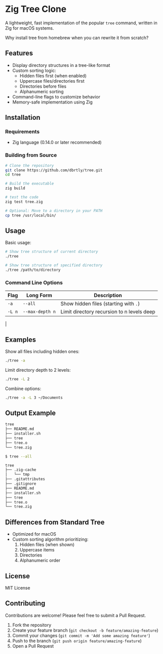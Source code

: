 # Zig Tree Clone

A lightweight, fast implementation of the popular `tree` command, written in Zig for macOS systems.

Why install tree from homebrew when you can rewrite it from scratch?

## Features

- Display directory structures in a tree-like format
- Custom sorting logic:
  - Hidden files first (when enabled)
  - Uppercase files/directories first
  - Directories before files
  - Alphanumeric sorting
- Command-line flags to customize behavior
- Memory-safe implementation using Zig

## Installation

### Requirements

- Zig language (0.14.0 or later recommended)

### Building from Source

```bash
# Clone the repository
git clone https://github.com/dbrtly/tree.git
cd tree

# Build the executable
zig build

# test the code
zig test tree.zig

# Optional: Move to a directory in your PATH
cp tree /usr/local/bin/
```

## Usage

Basic usage:

```bash
# Show tree structure of current directory
./tree

# Show tree structure of specified directory
./tree /path/to/directory
```

### Command Line Options

| Flag   | Long Form       | Description                                |
|--------|-----------------|--------------------------------------------|
| `-a`   | `--all`         | Show hidden files (starting with `.`)      |
| `-L n` | `--max-depth n` | Limit directory recursion to n levels deep |
| 

## Examples

Show all files including hidden ones:
```bash
./tree -a
```

Limit directory depth to 2 levels:
```bash
./tree -L 2
```

Combine options:
```bash
./tree -a -L 3 ~/Documents
```

## Output Example

```bash
tree
├── README.md
├── installer.sh
├── tree
├── tree.o
└── tree.zig
```

```bash
$ tree --all

tree
├── .zig-cache
│   └── tmp
├── .gitattributes
├── .gitignore
├── README.md
├── installer.sh
├── tree
├── tree.o
└── tree.zig
```


## Differences from Standard Tree

- Optimized for macOS
- Custom sorting algorithm prioritizing:
  1. Hidden files (when shown)
  2. Uppercase items
  3. Directories
  4. Alphanumeric order

## License

MIT License

## Contributing

Contributions are welcome! Please feel free to submit a Pull Request.

1. Fork the repository
2. Create your feature branch (`git checkout -b feature/amazing-feature`)
3. Commit your changes (`git commit -m 'Add some amazing feature'`)
4. Push to the branch (`git push origin feature/amazing-feature`)
5. Open a Pull Request
